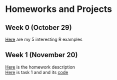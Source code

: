 # Homeworks and Projects

## Week 0 (October 29)

[Here](files/example_homework_0.html) are my 5 interesting R examples

## Week 1 (November 20)

[Here](files/HW1/IE582_Fall20_Homework1.pdf) is the homework description \
[Here](files/HW1/HW1_task1.html) is task 1 and and its [code](files/HW1/582HW1_task1.ipynb)
